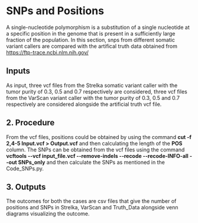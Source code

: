 # SNPs and Positions

A single-nucleotide polymorphism is a substitution of a single nucleotide at a specific position in the genome that is present in a sufficiently large fraction of the population. In this section, snps from different somatic variant callers are compared with the artifical truth data obtained from https://ftp-trace.ncbi.nlm.nih.gov/ 

## Inputs

As input, three vcf files from the Strelka somatic variant caller with the tumor purity of 0.3, 0.5 and 0.7 respectively are considered, three vcf files from the VarScan variant caller with the tumor purity of 0.3, 0.5 and 0.7 respectively are considered alongside the artificial truth vcf file.

## 2. Procedure

From the vcf files, positions could be obtained by using the command **cut -f 2,4-5 Input.vcf > Output.vcf** and then calculating the length of the **POS** column. The SNPs can be obtained from the vcf files using the command **vcftools --vcf input_file.vcf --remove-indels --recode --recode-INFO-all --out SNPs_only** and then calculate the SNPs as mentioned in the Code_SNPs.py.

## 3. Outputs

The outcomes for both the cases are csv files that give the number of positions and SNPs in Strelka, VarScan and Truth_Data alongside venn diagrams visualizing the outcome.
